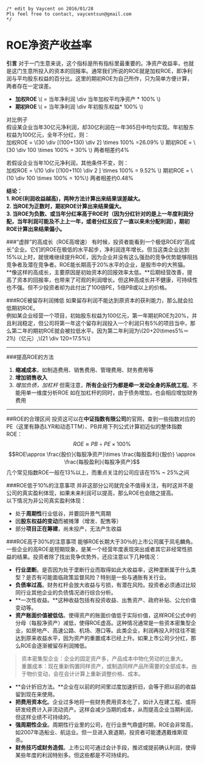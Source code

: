 <script type="text/javascript" src="https://cdn.mathjax.org/mathjax/latest/MathJax.js?config=default"></script>

```
/* edit by Vaycent on 2016/01/28
Pls feel free to contact, vaycentsun@gmail.com
*/
```




# ROE净资产收益率
**引言**
对于一门生意来说，这个指标是所有指标里最重要的。净资产收益率，也就是这门生意所投入的资本的回报率。通常我们所说的ROE就是加权ROE，即净利润与平均股东权益的百分比。这里的期初ROE为自己所作，只为简单方便计算，两者存在一定误差。

* **加权ROE** \\( = 当年净利润 \div 当年加权平均净资产 * 100\% \\)
* **期初ROE** \\( = 当年净利润 \div 年初股东权益* 100\% \\)

对比例子  
假设某企业当年30亿元净利润，却30亿利润在一年365日中均匀实现。年初股东权益为100亿元，全年不分红，则：  
加权ROE = \\(30 \div [(100+130) \div 2] \times 100\% =26.09\% \\)
期初ROE = \\(30 \div 100 \times 100\% = 30\% \\)
两者相差约4%    

若假设企业当年10亿元净利润，其他条件不变，则：  
加权ROE = \\(10 \div [(100+110) \div 2 ] \times 100\% = 9.52\% \\)
期初ROE = \\(10 \div 100 \times 100\% = 10\%\\)
两者相差约0.48%   

**结论：**  
**1. ROE(利润收益越高)，两种方法计算出来结果误差越大。**  
**2. 当ROE为正数时，期初ROE计算出来结果偏大。**  
**3. 当ROE为负数、或当年分红率高于ROE时（因为分红针对的是上一年度利润分配，当年利润可能及不上上一年，或者分红反应了一直以来未分配利润），期初ROE计算出来结果偏小。**  


###“虚胖”的高成长（ROE高增速）
有时候，投资者能看到一个极低ROE的“高成长”企业。它们的ROE在极低的水平起步，净利润连年增长。但当这类企业达到15%以上时，就很难继续提升ROE，因为企业并没有这么强劲的竞争优势能够阻挡竞争者及潜在竞争者。ROE能长期高于20%水平的企业，是股市中的大熊猫。  
**像这样的高成长，主要原因是初始资本的回报效率太低。**后期经营改善，提高了资本的回报率，也带来了可观的利润增长。但这种高成长并不健康，可持续性也不强。但不少投资者却为此付出了100倍PE，5倍PB或以上的价格。  


###ROE被留存利润摊低
如果留存利润不能达到原资本的获利能力，那么就会拉低期初ROE。  
例如某企业经营一个项目，初始股东权益为100亿元，第一年期初ROE为20%，并且利润稳定，但公司将第一年这个留存利润投入一个利润只有5%的项目当中，那么第二年的期初ROE就会被拉低水平。因为第二年利润为\\(20+20\times5\%＝21\\)（亿元）,\\(21 \div 120=17.5\%\\)  

--------

###提高ROE的方法
1. **缩减成本**，如制造费用、销售费用、管理费用、财务费用等
2. **增加销售收入**
3. *增加负债，加杠杆*
但需注意，**所有企业行为都是牵一发动全身的系统工程**。不能用单一维度分析ROE
如在加杠杆的同时，由于债务增加，也会相应增加财务费用  

------

##ROE的合理区间
投资这可以在**中证指数有限公司**的官网，查到一些指数对应的PE（这里有静态LYR和动态TTM）、PB并用下列公式计算初近似的整体指数ROE：
$$ROE\approx PB \div PE \times 100\%$$
$$ROE\approx \frac{股价}{每股净资产}\times \frac{每股盈利}{股价} \approx \frac{每股盈利}{每股净资产}$$
几个常见指数ROE一般在13%以上，而重点关注的公司应该在15% ~ 25%之间  

###ROE低于10%的注意事项
并非这部分公司就完全不值得关注，有时这并不是公司的真实盈利体现，如果未来利润可以提高，那么ROE也会随之提高。  
以下情况为非公司真实盈利体现：

* 处于**周期性**行业低谷，并要回升景气周期  
* 因**股东权益的变动**而被摊薄（增发、配售等）  
* 部分**项目正在筹建**，尚未投产，无法产生收益   

###ROE高于30%的注意事项
能够ROE长期大于30％的上市公司属于凤毛麟角。一些企业的高ROE是短期现象，是某一个经营年度表现突出或者其它非经常性损益的结果。投资者除了找出竞争优势外，还应注意以下几种情况：

* **行业垄断**。是否因为处于垄断行业而取得如此大收益率，这种垄断属于什么类型？是否有可能面临政策监督风险？特别是一些与通胀有关行业。  
* **负债率过高**。财务杠杆会放大收益与亏损，有潜在风险。投资者必须通过比较同行业其他企业的负债情况进行综合分析。  
* **一次性收益。**这种收益包括有投资收益、出售资产、政府补贴、公允价值变动等。  
* **资产账面价值被低估**。使得资产的账面价值低于实际价值，这样ROE公式中的分母（每股净资产）减低，使得ROE虚高。这种情况通常是一些资本密集型企业，如房地产、高速公路、机场、港口等。此类企业，利润再投入时往往不能达到原来收益水平，因为资产的重置成本已经上升。如果上市公司少分红，那么ROE会逐渐被留存利润摊低。
>资本密集型企业：企业的固定资产多，产品成本中物化劳动的比重大。  
>重置成本：现在重新购置同样资产，或制造同样产品所需要的全部成本。由于物价变动，会在会计计算上重新调整价格、成本。  

* **会计折旧方法。**企业在以前的时间里过度加速折旧，会等于把以前的收益留到现在来使用。  
* **把费用资本化**。企业过多地将一些财务费用资本化了，如计入在建工程、或将研发经费计入非流动资产。这样会减少当期的成本，从而提高企业当期利润，但这样业绩不可持续的。
* **强周期性企业**。周期性行业里的公司，在行业景气鼎盛时期，ROE会非常高，如2007年造船业、航运业。但一旦进入衰退期，投资者可能遭遇戴维斯双杀。
* **财务技巧或财务造假**。上市公司可通过会计手段，推迟或提前确认利润，使得某些年度的利润特别多。但这些都是不可持续的。
